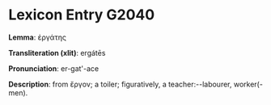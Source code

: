 # Lexicon Entry G2040

**Lemma**: ἐργάτης

**Transliteration (xlit)**: ergátēs

**Pronunciation**: er-gat'-ace

**Description**:
from ἔργον; a toiler; figuratively, a teacher:--labourer, worker(-men).

